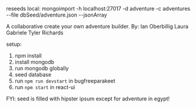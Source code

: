 reseeds local:
mongoimport -h localhost:27017 -d adventure -c adventures --file dbSeed/adventure.json --jsonArray

A collaborative create your own adventure builder.
By:
  Ian Oberbillig
  Laura Gabriele
  Tyler Richards

setup:
  1. npm install
  2. install mongodb
  3. run mongodb globally
  4. seed database
  5. run `npm run devstart` in bugfreeparakeet
  6. run `npm start` in react-ui

FYI: seed is filled with hipster ipsum except for adventure in egypt!
